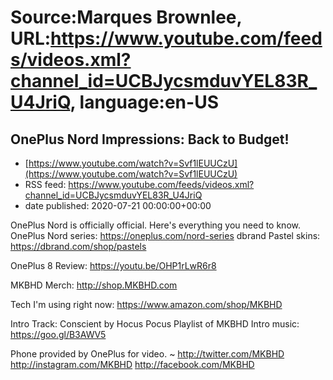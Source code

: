 # Source:Marques Brownlee, URL:https://www.youtube.com/feeds/videos.xml?channel_id=UCBJycsmduvYEL83R_U4JriQ, language:en-US

## OnePlus Nord Impressions: Back to Budget!
 - [https://www.youtube.com/watch?v=Svf1lEUUCzU](https://www.youtube.com/watch?v=Svf1lEUUCzU)
 - RSS feed: https://www.youtube.com/feeds/videos.xml?channel_id=UCBJycsmduvYEL83R_U4JriQ
 - date published: 2020-07-21 00:00:00+00:00

OnePlus Nord is officially official. Here's everything you need to know.
OnePlus Nord series: https://oneplus.com/nord-series
dbrand Pastel skins: https://dbrand.com/shop/pastels

OnePlus 8 Review: https://youtu.be/OHP1rLwR6r8

MKBHD Merch: http://shop.MKBHD.com

Tech I'm using right now: https://www.amazon.com/shop/MKBHD

Intro Track: Conscient by Hocus Pocus
Playlist of MKBHD Intro music: https://goo.gl/B3AWV5

Phone provided by OnePlus for video.
~
http://twitter.com/MKBHD
http://instagram.com/MKBHD
http://facebook.com/MKBHD

